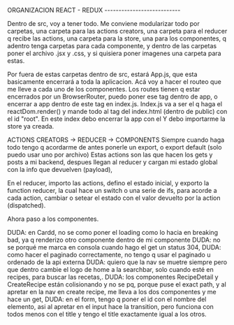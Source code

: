 ORGANIZACION REACT - REDUX   ---------------------------

Dentro de src, voy a tener todo. Me conviene modularizar todo por carpetas, una carpeta para las actions creators, una carpeta para el reducer q recibe las actions, una carpeta para la store, una para los componentes, q adentro tenga carpetas para cada componente, y dentro de las carpetas poner el archivo .jsx y .css, y si quisiera poner imagenes una carpeta para estas.

Por fuera de estas carpetas dentro de src, estará App.js, que esta basicamente encerrará a toda la aplicacion.
Acá voy a hacer el routeo que me lleve a cada uno de los componentes. Los routes tienen q estar encerrados por un BrowserRouter, puedo poner ese tag dentro de app, o encerrar a app dentro de este tag en index.js.
Index.js va a ser el q haga el reactDom.render() y mande todo al tag del index.html (dentro de public) con el id "root". En este index debo encerrar la app con el 
    <Provider store={store}> 
         <App/>
    <Provider/>
Y debo importarme la store ya creada.



ACTIONS CREATORS -> REDUCER -> COMPONENTS
Siempre cuando haga todo tengo q acordarme de antes ponerle un export, o export default (solo puedo usar uno por archivo)
Estas actions son las que hacen los gets y posts a mi backend, despues llegan al reducer y cargan mi estado global con la info que devuelven (payload), 

En el reducer, importo las actions, defino el estado inicial, y exporto la function reducer, la cual hace un switch o una serie de ifs, para acorde a cada action, cambiar o setear el estado con el valor devuelto por la action (dispatched).

Ahora paso a los componentes.



DUDA: en Cardd, no se como poner el loading como lo hacia en breaking bad, ya q renderizo otro componente dentro de mi componente
DUDA: no se porqué me marca en consola cuando hago el get un status 304,
DUDA: como hacer el paginado correctamente, no tengo q usar el paginado u ordenado de la api externa
DUDA: quiero que la nav se muetre siempre pero que dentro cambie el logo de home a la searchbar, solo cuando esté en recipes, para buscar las recetas,.
DUDA: los componentes RecipeDetail y CreateRecipe están colisionando y no se pq, porque puse el exact path, y al apretar en la nav en create recipe, me lleva a los dos componentes y me hace un get, 
DUDA: en el form, tengo q poner el id con el nombre del elemento, asi al apretar en el input hace la transition, pero funciona con todos menos con el title y tengo el title exactamente igual a los otros.